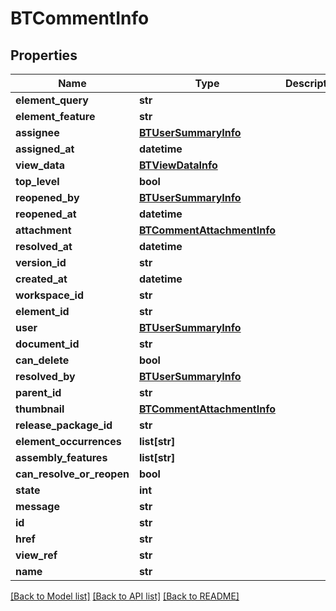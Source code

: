 # BTCommentInfo

## Properties
Name | Type | Description | Notes
------------ | ------------- | ------------- | -------------
**element_query** | **str** |  | [optional] 
**element_feature** | **str** |  | [optional] 
**assignee** | [**BTUserSummaryInfo**](BTUserSummaryInfo.md) |  | [optional] 
**assigned_at** | **datetime** |  | [optional] 
**view_data** | [**BTViewDataInfo**](BTViewDataInfo.md) |  | [optional] 
**top_level** | **bool** |  | [optional] 
**reopened_by** | [**BTUserSummaryInfo**](BTUserSummaryInfo.md) |  | [optional] 
**reopened_at** | **datetime** |  | [optional] 
**attachment** | [**BTCommentAttachmentInfo**](BTCommentAttachmentInfo.md) |  | [optional] 
**resolved_at** | **datetime** |  | [optional] 
**version_id** | **str** |  | [optional] 
**created_at** | **datetime** |  | [optional] 
**workspace_id** | **str** |  | [optional] 
**element_id** | **str** |  | [optional] 
**user** | [**BTUserSummaryInfo**](BTUserSummaryInfo.md) |  | [optional] 
**document_id** | **str** |  | [optional] 
**can_delete** | **bool** |  | [optional] 
**resolved_by** | [**BTUserSummaryInfo**](BTUserSummaryInfo.md) |  | [optional] 
**parent_id** | **str** |  | [optional] 
**thumbnail** | [**BTCommentAttachmentInfo**](BTCommentAttachmentInfo.md) |  | [optional] 
**release_package_id** | **str** |  | [optional] 
**element_occurrences** | **list[str]** |  | [optional] 
**assembly_features** | **list[str]** |  | [optional] 
**can_resolve_or_reopen** | **bool** |  | [optional] 
**state** | **int** |  | [optional] 
**message** | **str** |  | [optional] 
**id** | **str** |  | [optional] 
**href** | **str** |  | [optional] 
**view_ref** | **str** |  | [optional] 
**name** | **str** |  | [optional] 

[[Back to Model list]](../README.md#documentation-for-models) [[Back to API list]](../README.md#documentation-for-api-endpoints) [[Back to README]](../README.md)


